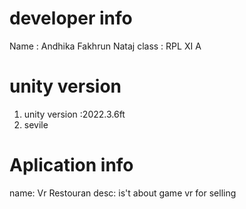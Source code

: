 # developer info

Name : Andhika Fakhrun Nataj
class : RPL XI A 

# unity version

1. unity version :2022.3.6ft
2. sevile 

# Aplication info

name: Vr Restouran
desc: is't about game vr for selling